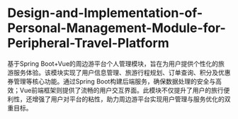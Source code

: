 # Design-and-Implementation-of-Personal-Management-Module-for-Peripheral-Travel-Platform
基于Spring Boot+Vue的周边游平台个人管理模块，旨在为用户提供个性化的旅游服务体验。该模块实现了用户信息管理、旅游行程规划、订单查询、积分及优惠券管理等核心功能。通过Spring Boot构建后端服务，确保数据处理的安全与高效；Vue前端框架则提供了流畅的用户交互界面。此模块不仅提升了用户的旅行便利性，还增强了用户对平台的粘性，助力周边游平台实现用户管理与服务优化的双重目标。
